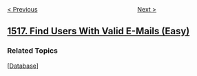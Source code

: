 <!--|This file generated by command(leetcode description); DO NOT EDIT.    |-->
<!--+----------------------------------------------------------------------+-->
<!--|@author    awesee <openset.wang@gmail.com>                           |-->
<!--|@link      https://github.com/awesee                                 |-->
<!--|@home      https://github.com/awesee/leetcode                        |-->
<!--+----------------------------------------------------------------------+-->

[< Previous](../move-sub-tree-of-n-ary-tree "Move Sub-Tree of N-Ary Tree")
　　　　　　　　　　　　　　　　
[Next >](../water-bottles "Water Bottles")

## [1517. Find Users With Valid E-Mails (Easy)](https://leetcode.com/problems/find-users-with-valid-e-mails "查找拥有有效邮箱的用户")



### Related Topics
  [[Database](../../tag/database/README.md)]
